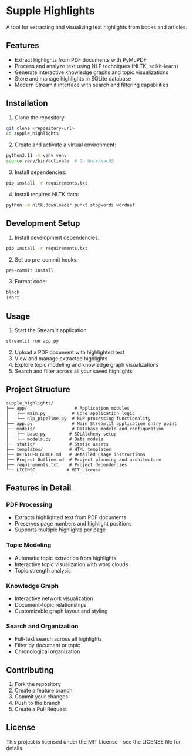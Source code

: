 # Supple Highlights

A tool for extracting and visualizing text highlights from books and articles.

## Features

- Extract highlights from PDF documents with PyMuPDF
- Process and analyze text using NLP techniques (NLTK, scikit-learn)
- Generate interactive knowledge graphs and topic visualizations
- Store and manage highlights in SQLite database
- Modern Streamlit interface with search and filtering capabilities

## Installation

1. Clone the repository:
```bash
git clone <repository-url>
cd supple_highlights
```

2. Create and activate a virtual environment:
```bash
python3.11 -m venv venv
source venv/bin/activate  # On Unix/macOS
```

3. Install dependencies:
```bash
pip install -r requirements.txt
```

4. Install required NLTK data:
```bash
python -m nltk.downloader punkt stopwords wordnet
```

## Development Setup

1. Install development dependencies:
```bash
pip install -r requirements.txt
```

2. Set up pre-commit hooks:
```bash
pre-commit install
```

3. Format code:
```bash
black .
isort .
```

## Usage

1. Start the Streamlit application:
```bash
streamlit run app.py
```

2. Upload a PDF document with highlighted text
3. View and manage extracted highlights
4. Explore topic modeling and knowledge graph visualizations
5. Search and filter across all your saved highlights

## Project Structure

```
supple_highlights/
├── app/                  # Application modules
│   ├── main.py          # Core application logic
│   └── nlp_pipeline.py  # NLP processing functionality
├── app.py               # Main Streamlit application entry point
├── models/              # Database models and configuration
│   ├── base.py         # SQLAlchemy setup
│   └── models.py       # Data models
├── static/             # Static assets
├── templates/          # HTML templates
├── DETAILED_GUIDE.md   # Detailed usage instructions
├── Project Outline.md  # Project planning and architecture
├── requirements.txt    # Project dependencies
└── LICENSE            # MIT License
```

## Features in Detail

### PDF Processing
- Extracts highlighted text from PDF documents
- Preserves page numbers and highlight positions
- Supports multiple highlights per page

### Topic Modeling
- Automatic topic extraction from highlights
- Interactive topic visualization with word clouds
- Topic strength analysis

### Knowledge Graph
- Interactive network visualization
- Document-topic relationships
- Customizable graph layout and styling

### Search and Organization
- Full-text search across all highlights
- Filter by document or topic
- Chronological organization

## Contributing

1. Fork the repository
2. Create a feature branch
3. Commit your changes
4. Push to the branch
5. Create a Pull Request

## License

This project is licensed under the MIT License - see the LICENSE file for details. 